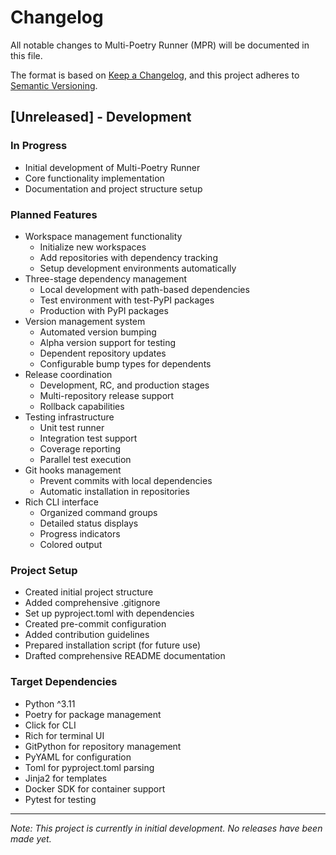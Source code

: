 # Changelog

All notable changes to Multi-Poetry Runner (MPR) will be documented in this file.

The format is based on [Keep a Changelog](https://keepachangelog.com/en/1.0.0/),
and this project adheres to [Semantic Versioning](https://semver.org/spec/v2.0.0.html).

## [Unreleased] - Development

### In Progress
- Initial development of Multi-Poetry Runner
- Core functionality implementation
- Documentation and project structure setup

### Planned Features
- Workspace management functionality
  - Initialize new workspaces
  - Add repositories with dependency tracking
  - Setup development environments automatically
- Three-stage dependency management
  - Local development with path-based dependencies
  - Test environment with test-PyPI packages
  - Production with PyPI packages
- Version management system
  - Automated version bumping
  - Alpha version support for testing
  - Dependent repository updates
  - Configurable bump types for dependents
- Release coordination
  - Development, RC, and production stages
  - Multi-repository release support
  - Rollback capabilities
- Testing infrastructure
  - Unit test runner
  - Integration test support
  - Coverage reporting
  - Parallel test execution
- Git hooks management
  - Prevent commits with local dependencies
  - Automatic installation in repositories
- Rich CLI interface
  - Organized command groups
  - Detailed status displays
  - Progress indicators
  - Colored output

### Project Setup
- Created initial project structure
- Added comprehensive .gitignore
- Set up pyproject.toml with dependencies
- Created pre-commit configuration
- Added contribution guidelines
- Prepared installation script (for future use)
- Drafted comprehensive README documentation

### Target Dependencies
- Python ^3.11
- Poetry for package management
- Click for CLI
- Rich for terminal UI
- GitPython for repository management
- PyYAML for configuration
- Toml for pyproject.toml parsing
- Jinja2 for templates
- Docker SDK for container support
- Pytest for testing

---

*Note: This project is currently in initial development. No releases have been made yet.*
